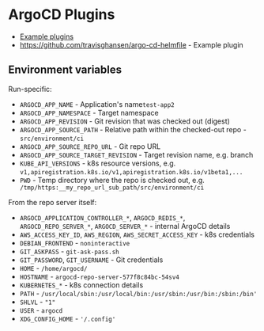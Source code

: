 # ArgoCD Plugins

* [Example plugins](https://github.com/argoproj/argocd-example-apps/tree/master/plugins)
* <https://github.com/travisghansen/argo-cd-helmfile> - Example plugin

## Environment variables

Run-specific:

* `ARGOCD_APP_NAME` - Application's name`test-app2`
* `ARGOCD_APP_NAMESPACE` - Target namespace
* `ARGOCD_APP_REVISION` - Git revision that was checked out (digest)
* `ARGOCD_APP_SOURCE_PATH` - Relative path within the checked-out repo - `src/environment/ci`
* `ARGOCD_APP_SOURCE_REPO_URL` - Git repo URL
* `ARGOCD_APP_SOURCE_TARGET_REVISION` - Target revision name, e.g. branch
* `KUBE_API_VERSIONS` - k8s resource versions, e.g. `v1,apiregistration.k8s.io/v1,apiregistration.k8s.io/v1beta1,...`
* `PWD` - Temp directory where the repo is checked out, e.g. ` /tmp/https:__my_repo_url_sub_path/src/environment/ci`

From the repo server itself:

* `ARGOCD_APPLICATION_CONTROLLER_*`, `ARGOCD_REDIS_*`, `ARGOCD_REPO_SERVER_*`, `ARGOCD_SERVER_*` - internal ArgoCD details
* `AWS_ACCESS_KEY_ID`, `AWS_REGION`, `AWS_SECRET_ACCESS_KEY` - k8s credentials
* `DEBIAN_FRONTEND` - `noninteractive`
* `GIT_ASKPASS` - `git-ask-pass.sh`
* `GIT_PASSWORD`, `GIT_USERNAME` - Git credentials
* `HOME` - `/home/argocd/`
* `HOSTNAME` - `argocd-repo-server-577f8c84bc-54sv4`
* `KUBERNETES_*` - k8s connection details
* `PATH` - `/usr/local/sbin:/usr/local/bin:/usr/sbin:/usr/bin:/sbin:/bin'`
* `SHLVL` - `"1"`
* `USER` - `argocd`
* `XDG_CONFIG_HOME` - `'/.config'`
